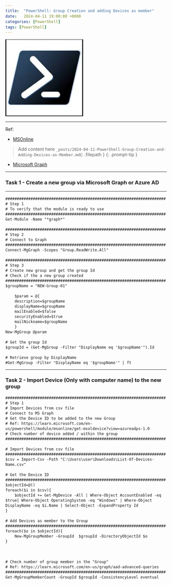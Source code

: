 ```yaml
---
title:  "PowerShell: Group Creation and adding Devices as member"
date:   2024-04-11 19:00:00 +0000
categories: [PowerShell]
tags: [PowerShell]
---
```



![img](/assets/img/ps.png)

---
Ref: 

- [MSOnline](https://learn.microsoft.com/en-us/powershell/module/msonline/?view=azureadps-1.0)

> Add content here
 `_posts/2024-04-11-PowerShell-Group-Creation-and-Adding-Devices-as-Member.md`{: .filepath } 
{: .prompt-tip }

- [Microsoft Graph](https://learn.microsoft.com/en-us/powershell/module/microsoft.graph.identity.directorymanagement/get-mgdevice?view=graph-powershell-1.0)


---




### Task 1 - Create a new group via Microsoft Graph or Azure AD
---

```
######################################################################
# Step 1
# To verify that the module is ready to use
######################################################################
Get-Module -Name "*graph*"

######################################################################
# Step 2
# Connect to Graph
######################################################################
Connect-MgGraph -Scopes "Group.ReadWrite.All"

######################################################################
# Step 3
# Create new group and get the group Id
# Check if the a new group created
######################################################################
$groupName = "NEW-Group-01"

    $param = @{
    description=$groupName
    displayName=$groupName
    mailEnabled=$false
    securityEnabled=$true
    mailNickname=$groupName
    }
New-MgGroup @param

# Get the group Id
$groupId = (Get-MgGroup -Filter "DisplayName eq '$groupName'").Id

# Retrieve group by DisplayName
#Get-MgGroup -Filter "DisplayName eq '$groupName'" | ft
```

---

### Task 2 - Import Device (Only with computer name) to the new group
```
######################################################################
# Step 1
# Import Devices from csv file
# Connect to MS Graph
# Get the Device ID to be added to the new Group
# Ref: https://learn.microsoft.com/en-us/powershell/module/msonline/get-msoldevice?view=azureadps-1.0
# Check number of device added / within the group
######################################################################

# Import Devices from csv file
######################################################################
$csv = Import-Csv -Path "C:\Users\user\Downloads\List-Of-Devices-Name.csv" 

# Get the Device ID
######################################################################
$objectId=@()
foreach($i in $csv){
    $objectId += Get-MgDevice -All | Where-Object AccountEnabled -eq $true| Where-Object OperatingSystem -eq "Windows" | Where-Object DisplayName -eq $i.Name | Select-Object -ExpandProperty Id
}

# Add Devices as member to the Group
######################################################################
foreach($o in $objectId){
    New-MgGroupMember -GroupId  $groupId -DirectoryObjectId $o
}



# Check number of group member in the "Group"
# Ref: https://learn.microsoft.com/en-us/graph/aad-advanced-queries
######################################################################
Get-MgGroupMemberCount -GroupId $groupId -ConsistencyLevel eventual 
```